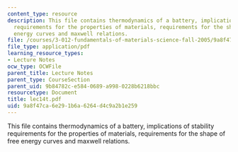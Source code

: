 ```yaml
---
content_type: resource
description: This file contains thermodynamics of a battery, implications of stability
  requirements for the properties of materials, requirements for the shape of free
  energy curves and maxwell relations.
file: /courses/3-012-fundamentals-of-materials-science-fall-2005/9a8f47ca6e291b6a6264d4c9a2b1e259_lec14t.pdf
file_type: application/pdf
learning_resource_types:
- Lecture Notes
ocw_type: OCWFile
parent_title: Lecture Notes
parent_type: CourseSection
parent_uid: 9b84782c-e584-0689-a998-0228b6218bbc
resourcetype: Document
title: lec14t.pdf
uid: 9a8f47ca-6e29-1b6a-6264-d4c9a2b1e259
---
```

This file contains thermodynamics of a battery, implications of stability requirements for the properties of materials, requirements for the shape of free energy curves and maxwell relations.

